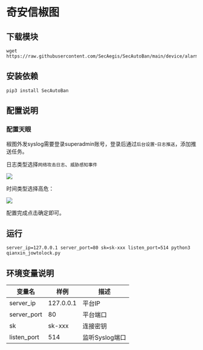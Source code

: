 # 奇安信椒图

## 下载模块

```
wget https://raw.githubusercontent.com/SecAegis/SecAutoBan/main/device/alarm/qianxin_jowtolock/qianxin_jowtolock.py
```

## 安装依赖

```
pip3 install SecAutoBan
```

## 配置说明

### 配置天眼

椒图外发syslog需要登录superadmin账号，登录后通过`后台设置`-`日志推送`，添加推送任务。

日志类型选择`网络攻击日志`、`威胁感知事件`

![](./img/1.jpg)

时间类型选择高危：

![](./img/2.jpg)

配置完成点击确定即可。

## 运行

```shell
server_ip=127.0.0.1 server_port=80 sk=sk-xxx listen_port=514 python3 qianxin_jowtolock.py
```

## 环境变量说明

| 变量名         | 样例        | 描述         |
|-------------|-----------|------------|
| server_ip   | 127.0.0.1 | 平台IP       |
| server_port | 80        | 平台端口       |
| sk          | sk-xxx    | 连接密钥       |
| listen_port | 514       | 监听Syslog端口 |